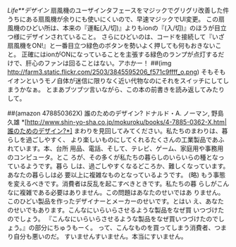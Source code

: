 *Life**デザイン* 扇風機のユーザインタフェースをマジックでグリグリ改善した件
うちにある扇風機が余りにも使いにくいので、早速マジックでUI変更。
この扇風機のひどい所は、本来の『運転(入/切)』よりもionの『(入/切)』のほうが目立つ様にデザインされていること。
さらにひどいのは、コードを接続して『いざ扇風機をON!』と一番目立つ緑色のボタンを勢いよく押しても何もおきないこと。
正確にはionがONになっていることを主張する緑色のランプが点灯するだけで、肝心のファンは回ることはない。アホかー！
##(img http://farm3.static.flickr.com/2503/3845595206_f571c9ffff_o.png)
そもそもイオンというモノ自体が迷信に限りなく近い代物なのにそれをスイッチにしてしまうかなぁ。
とまあブツブツ言いながら、この本の前書きを読み返してみたりして。

 ##(amazon 478850362X)  誰のためのデザイン?  ドナルド・A. ノーマン, 野島 久雄
 *[http://www.shin-yo-sha.co.jp/mokuroku/books/4-7885-0362-X.htm|誰のためのデザイン?*]
  まわりを見回してみてください。私たちのまわりは、暮らしを過ごしやすく、
 より楽しいものにしてくれるたくさんの工業製品であふれています。本、台所
 用品、電話、そして、テレビ、ゲーム、家庭用や事務用のコンピュータ。とこ
 ろが、その多くが私たちの暮らしのいらいらの種となっているようです。暮ら
 しは、過ごしやすくなるどころか、難しくなっています。あなたの暮らしは必
 要以上に複雑なものとなっているようです。
(略)
  もう事態を変えるべきです。消費者は反乱を起こすべきときです。私たちの暮
 らしがこんなに複雑である必要はありません。この問題はあなたのせいではあ
 りません。このひどい製品を作ったデザイナーとメーカーのせいです。とはい
 え、あなたのせいでもあります。こんなにいらいらさせるような製品をなぜ買
 いつづけたのでしょう。
『こんなにいらいらさせるような製品をなぜ買いつづけたのでしょう。』の部分にちゅうもーく。
って、こんなものを買ってしまう消費者、つまり自分も悪いのだ。
すいませんすいません。本当にすいません。

